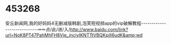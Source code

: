 # 453268
安丘新闻网,我的好妈妈4无删减版韩剧,泡芙短视频app的vip破解教程----------------------------✏✏点/此/进/入/http://www.baidu.com/link?url=NoK8PT47PahMhFH8Vie_jnciyIKNTTtVBQKpill6udK&amp;wd
